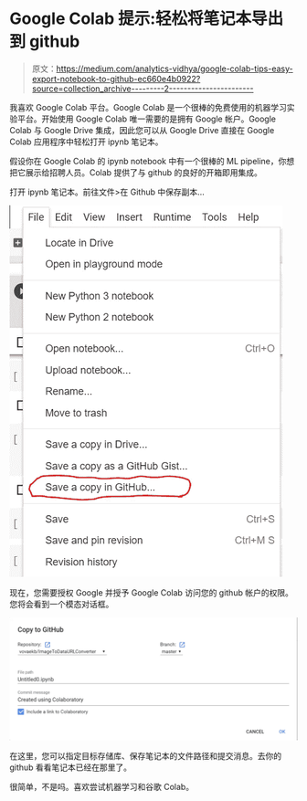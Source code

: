 # Google Colab 提示:轻松将笔记本导出到 github

> 原文：<https://medium.com/analytics-vidhya/google-colab-tips-easy-export-notebook-to-github-ec660e4b0922?source=collection_archive---------2----------------------->

我喜欢 Google Colab 平台。Google Colab 是一个很棒的免费使用的机器学习实验平台。开始使用 Google Colab 唯一需要的是拥有 Google 帐户。Google Colab 与 Google Drive 集成，因此您可以从 Google Drive 直接在 Google Colab 应用程序中轻松打开 ipynb 笔记本。

假设你在 Google Colab 的 ipynb notebook 中有一个很棒的 ML pipeline，你想把它展示给招聘人员。Colab 提供了与 github 的良好的开箱即用集成。

打开 ipynb 笔记本。前往文件>在 Github 中保存副本…

![](img/1f61368856ea6824abe5af88f5c8e70d.png)

现在，您需要授权 Google 并授予 Google Colab 访问您的 github 帐户的权限。您将会看到一个模态对话框。

![](img/7e6f23b8e7e72613e73d95dd65b15efd.png)

在这里，您可以指定目标存储库、保存笔记本的文件路径和提交消息。去你的 github 看看笔记本已经在那里了。

很简单，不是吗。喜欢尝试机器学习和谷歌 Colab。